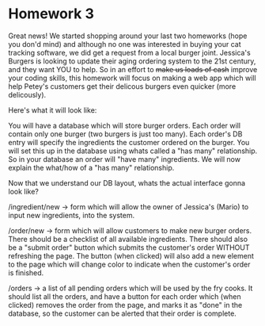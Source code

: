 Homework 3
===========

Great news! We started shopping around your last two homeworks (hope you don'd mind) and although no one was interested in buying your cat tracking software, we did get a request from a local burger joint. Jessica's Burgers is looking to update their aging ordering system to the 21st century, and they want YOU to help. So in an effort to ~~make us loads of cash~~ improve your coding skills, this homework will focus on making a web app which will help Petey's customers get their delicous burgers even quicker (more delicously). 

Here's what it will look like:

You will have a database which will store burger orders. Each order will contain only one burger (two burgers is just too many). Each order's DB entry will specify the ingredients the customer ordered on the burger. You will set this up in the database using whats called a "has many" relationship. So in your database an order will "have many" ingredients. We will now explain the what/how of a "has many" relationship.

Now that we understand our DB layout, whats the actual interface gonna look like?

/ingredient/new -> form which will allow the owner of Jessica's (Mario) to input new ingredients, into the system.

/order/new -> form which will allow customers to make new burger orders. There should be a checklist of all available ingredients. There should also be a "submit order" button which submits the customer's order WITHOUT refreshing the page. The button (when clicked) will also add a new element to the page which will change color to indicate when the customer's order is finished. 

/orders -> a list of all pending orders which will be used by the fry cooks. It should list all the orders, and have a button for each order which (when clicked) removes the order from the page, and marks it as "done" in the database, so the customer can be alerted that their order is complete.

